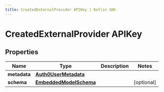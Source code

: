 ```yaml
---
title: CreatedExternalProvider APIKey | Kotlin SDK
---
```



# CreatedExternalProvider APIKey

## Properties
Name | Type | Description | Notes
------------ | ------------- | ------------- | -------------
**metadata** | [**Auth0UserMetadata**](../models/Auth0UserMetadata) |  | 
**schema** | [**EmbeddedModelSchema**](../models/EmbeddedModelSchema) |  |  [optional]



